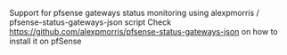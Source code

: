 Support for pfsense gateways status monitoring using alexpmorris / pfsense-status-gateways-json script
Check https://github.com/alexpmorris/pfsense-status-gateways-json on how to install it on pfSense
